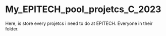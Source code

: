 # My_EPITECH_pool_projetcs_C_2023

Here, is store every projetcs i need to do at EPITECH. Everyone in their folder.
